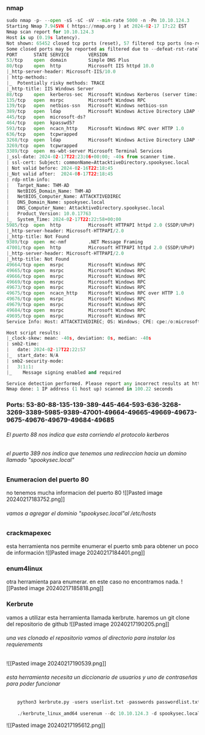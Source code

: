 ### nmap
```python
sudo nmap -p- --open -sS -sC -sV --min-rate 5000 -n -Pn 10.10.124.3
Starting Nmap 7.94SVN ( https://nmap.org ) at 2024-02-17 17:22 EST
Nmap scan report for 10.10.124.3
Host is up (0.19s latency).
Not shown: 65452 closed tcp ports (reset), 57 filtered tcp ports (no-response)
Some closed ports may be reported as filtered due to --defeat-rst-ratelimit
PORT      STATE SERVICE       VERSION
53/tcp    open  domain        Simple DNS Plus
80/tcp    open  http          Microsoft IIS httpd 10.0
|_http-server-header: Microsoft-IIS/10.0
| http-methods: 
|_  Potentially risky methods: TRACE
|_http-title: IIS Windows Server
88/tcp    open  kerberos-sec  Microsoft Windows Kerberos (server time: 2024-02-17 22:21:59Z)
135/tcp   open  msrpc         Microsoft Windows RPC
139/tcp   open  netbios-ssn   Microsoft Windows netbios-ssn
389/tcp   open  ldap          Microsoft Windows Active Directory LDAP (Domain: spookysec.local0., Site: Default-First-Site-Name)
445/tcp   open  microsoft-ds?
464/tcp   open  kpasswd5?
593/tcp   open  ncacn_http    Microsoft Windows RPC over HTTP 1.0
636/tcp   open  tcpwrapped
3268/tcp  open  ldap          Microsoft Windows Active Directory LDAP (Domain: spookysec.local0., Site: Default-First-Site-Name)
3269/tcp  open  tcpwrapped
3389/tcp  open  ms-wbt-server Microsoft Terminal Services
|_ssl-date: 2024-02-17T22:23:06+00:00; -40s from scanner time.
| ssl-cert: Subject: commonName=AttacktiveDirectory.spookysec.local
| Not valid before: 2024-02-16T22:18:45
|_Not valid after:  2024-08-17T22:18:45
| rdp-ntlm-info: 
|   Target_Name: THM-AD
|   NetBIOS_Domain_Name: THM-AD
|   NetBIOS_Computer_Name: ATTACKTIVEDIREC
|   DNS_Domain_Name: spookysec.local
|   DNS_Computer_Name: AttacktiveDirectory.spookysec.local
|   Product_Version: 10.0.17763
|_  System_Time: 2024-02-17T22:22:58+00:00
5985/tcp  open  http          Microsoft HTTPAPI httpd 2.0 (SSDP/UPnP)
|_http-server-header: Microsoft-HTTPAPI/2.0
|_http-title: Not Found
9389/tcp  open  mc-nmf        .NET Message Framing
47001/tcp open  http          Microsoft HTTPAPI httpd 2.0 (SSDP/UPnP)
|_http-server-header: Microsoft-HTTPAPI/2.0
|_http-title: Not Found
49664/tcp open  msrpc         Microsoft Windows RPC
49665/tcp open  msrpc         Microsoft Windows RPC
49666/tcp open  msrpc         Microsoft Windows RPC
49669/tcp open  msrpc         Microsoft Windows RPC
49673/tcp open  msrpc         Microsoft Windows RPC
49675/tcp open  ncacn_http    Microsoft Windows RPC over HTTP 1.0
49676/tcp open  msrpc         Microsoft Windows RPC
49679/tcp open  msrpc         Microsoft Windows RPC
49684/tcp open  msrpc         Microsoft Windows RPC
49695/tcp open  msrpc         Microsoft Windows RPC
Service Info: Host: ATTACKTIVEDIREC; OS: Windows; CPE: cpe:/o:microsoft:windows

Host script results:
|_clock-skew: mean: -40s, deviation: 0s, median: -40s
| smb2-time: 
|   date: 2024-02-17T22:22:57
|_  start_date: N/A
| smb2-security-mode: 
|   3:1:1: 
|_    Message signing enabled and required

Service detection performed. Please report any incorrect results at https://nmap.org/submit/ .
Nmap done: 1 IP address (1 host up) scanned in 100.22 seconds
```

### Ports: 53-80-88-135-139-389-445-464-593-636-3268-3269-3389-5985-9389-47001-49664-49665-49669-49673-9675-49676-49679-49684-49685
###### El puerto 88 nos indica que esta corriendo el protocolo kerberos
###### el puerto 389 nos indica que tenemos una redireccion hacia un domino llamado "spookysec.local"

### Enumeracion del puerto 80
no tenemos mucha informacion del puerto 80
![[Pasted image 20240217183752.png]]
###### vamos a agregar el dominio "spookysec.local"al /etc/hosts

### crackmapexec
esta herramienta nos permite enumerar el puerto smb para obtener un poco de información 
![[Pasted image 20240217184401.png]]

### enum4linux 
otra herramienta para enumerar. en este caso no encontramos nada.
![[Pasted image 20240217185818.png]]

### Kerbrute
vamos a utilizar esta herramienta llamada kerbrute. haremos un git clone del repositorio de github 
![[Pasted image 20240217190205.png]]

###### una ves clonado el repositorio vamos al directorio para instalar los requierements
![[Pasted image 20240217190539.png]]
###### esta herramienta necesita un diccionario de usuarios y uno de contraseñas para poder funcionar
```python
	python3 kerbrute.py -users userlist.txt -passwords passwordlist.txt -domain spookysec.local -t 100
	
	./kerbrute_linux_amd64 userenum --dc 10.10.124.3 -d spookysec.local userlist.txt
```

![[Pasted image 20240217195612.png]]


